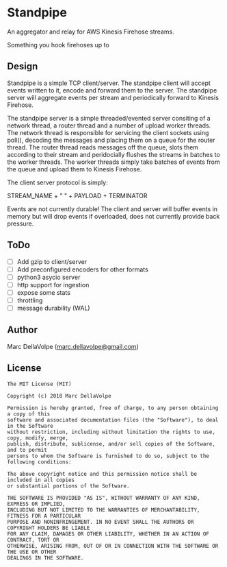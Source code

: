 # Standpipe

An aggregator and relay for AWS Kinesis Firehose streams.

Something you hook firehoses up to

## Design

Standpipe is a simple TCP client/server.  The standpipe client
will accept events written to it, encode and forward them to the server.
The standpipe server will aggregate events per stream and periodically forward to Kinesis Firehose.

The standpipe server is a simple threaded/evented server consiting of a network thread, a router thread and a number of upload worker threads.
The network thread is responsible for servicing the client sockets using poll(), decoding the messages and placing them on a queue for the router thread.
The router thread reads messages off the queue, slots them according to their stream and peridocially flushes the streams in batches to the worker threads.
The worker threads simply take batches of events from the queue and upload them to Kinesis Firehose.

The client server protocol is simply:

STREAM_NAME + " " + PAYLOAD + TERMINATOR

Events are not currently durable!
The client and server will buffer events in memory but will drop events if overloaded, does not currently provide back pressure.

## ToDo
- [ ] Add gzip to client/server
- [ ] Add preconfigured encoders for other formats
- [ ] python3 asycio server
- [ ] http support for ingestion
- [ ] expose some stats
- [ ] throttling
- [ ] message durability (WAL)

## Author

Marc DellaVolpe  (marc.dellavolpe@gmail.com)

## License
    The MIT License (MIT)

    Copyright (c) 2018 Marc DellaVolpe

    Permission is hereby granted, free of charge, to any person obtaining a copy of this
    software and associated documentation files (the "Software"), to deal in the Software
    without restriction, including without limitation the rights to use, copy, modify, merge,
    publish, distribute, sublicense, and/or sell copies of the Software, and to permit
    persons to whom the Software is furnished to do so, subject to the following conditions:

    The above copyright notice and this permission notice shall be included in all copies
    or substantial portions of the Software.

    THE SOFTWARE IS PROVIDED "AS IS", WITHOUT WARRANTY OF ANY KIND, EXPRESS OR IMPLIED,
    INCLUDING BUT NOT LIMITED TO THE WARRANTIES OF MERCHANTABILITY, FITNESS FOR A PARTICULAR
    PURPOSE AND NONINFRINGEMENT. IN NO EVENT SHALL THE AUTHORS OR COPYRIGHT HOLDERS BE LIABLE
    FOR ANY CLAIM, DAMAGES OR OTHER LIABILITY, WHETHER IN AN ACTION OF CONTRACT, TORT OR
    OTHERWISE, ARISING FROM, OUT OF OR IN CONNECTION WITH THE SOFTWARE OR THE USE OR OTHER
    DEALINGS IN THE SOFTWARE.
